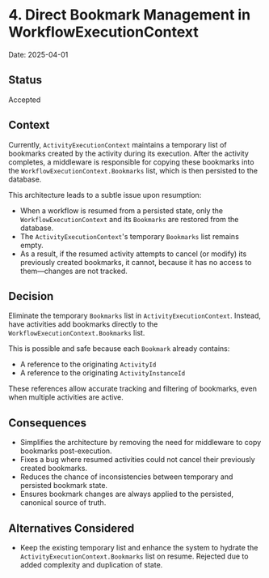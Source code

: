 # 4. Direct Bookmark Management in WorkflowExecutionContext

Date: 2025-04-01

## Status

Accepted

## Context
Currently, `ActivityExecutionContext` maintains a temporary list of bookmarks created by the activity during its execution. After the activity completes, a middleware is responsible for copying these bookmarks into the `WorkflowExecutionContext.Bookmarks` list, which is then persisted to the database.

This architecture leads to a subtle issue upon resumption:
- When a workflow is resumed from a persisted state, only the `WorkflowExecutionContext` and its `Bookmarks` are restored from the database.
- The `ActivityExecutionContext`'s temporary `Bookmarks` list remains empty.
- As a result, if the resumed activity attempts to cancel (or modify) its previously created bookmarks, it cannot, because it has no access to them—changes are not tracked.

## Decision
Eliminate the temporary `Bookmarks` list in `ActivityExecutionContext`. Instead, have activities add bookmarks directly to the `WorkflowExecutionContext.Bookmarks` list.

This is possible and safe because each `Bookmark` already contains:
- A reference to the originating `ActivityId`
- A reference to the originating `ActivityInstanceId`

These references allow accurate tracking and filtering of bookmarks, even when multiple activities are active.

## Consequences

- Simplifies the architecture by removing the need for middleware to copy bookmarks post-execution.
- Fixes a bug where resumed activities could not cancel their previously created bookmarks.
- Reduces the chance of inconsistencies between temporary and persisted bookmark state.
- Ensures bookmark changes are always applied to the persisted, canonical source of truth.

## Alternatives Considered
- Keep the existing temporary list and enhance the system to hydrate the `ActivityExecutionContext.Bookmarks` list on resume. Rejected due to added complexity and duplication of state.

